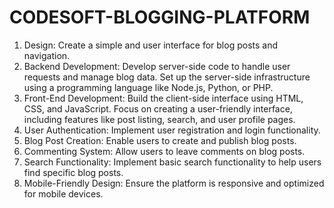 # CODESOFT-BLOGGING-PLATFORM
1. Design: Create a simple and user interface for blog posts and navigation.
2. Backend Development: Develop server-side code to handle user requests and manage blog
data.
Set up the server-side infrastructure using a programming language like Node.js, Python, or
PHP.
3. Front-End Development: Build the client-side interface using HTML, CSS, and JavaScript.
Focus on creating a user-friendly interface, including features like post listing, search, and user
profile pages.
4. User Authentication: Implement user registration and login functionality.
5. Blog Post Creation: Enable users to create and publish blog posts.
6. Commenting System: Allow users to leave comments on blog posts.
7. Search Functionality: Implement basic search functionality to help users find specific blog
posts.
8. Mobile-Friendly Design: Ensure the platform is responsive and optimized for mobile devices.
